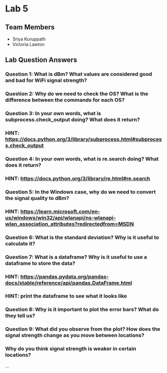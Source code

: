 # Lab 5

## Team Members
- Sriya Kuruppath
- Victoria Lawton

## Lab Question Answers

  ### Question 1: What is dBm? What values are considered good and bad for WiFi signal strength?
  
  ### Question 2: Why do we need to check the OS? What is the difference between the commands for each OS?
  
  ### Question 3: In your own words, what is subprocess.check_output doing? What does it return?
  ### HINT: https://docs.python.org/3/library/subprocess.html#subprocess.check_output
  
  ### Question 4: In your own words, what is re.search doing? What does it return?
  ### HINT: https://docs.python.org/3/library/re.html#re.search
  
  ### Question 5: In the Windows case, why do we need to convert the signal quality to dBm?
  ### HINT: https://learn.microsoft.com/en-us/windows/win32/api/wlanapi/ns-wlanapi-wlan_association_attributes?redirectedfrom=MSDN
  
  ### Question 6: What is the standard deviation? Why is it useful to calculate it?

  ### Question 7: What is a dataframe? Why is it useful to use a dataframe to store the data?
  ### HINT: https://pandas.pydata.org/pandas-docs/stable/reference/api/pandas.DataFrame.html
  ### HINT: print the dataframe to see what it looks like

  ### Question 8: Why is it important to plot the error bars? What do they tell us?

  ### Question 9: What did you observe from the plot? How does the signal strength change as you move between locations?
  ###             Why do you think signal strength is weaker in certain locations?

...
